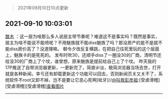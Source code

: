 > 2021年09月10日10点更新
<link rel="stylesheet" href="https://cdn.jsdelivr.net/gh/taotie6/sampleJSON@main/css/photo_show.css">
<meta name="referrer" content="no-referrer" />


 ## 2021-09-10 10:03:01 

 [㪚木](https://www.coolapk.com/feed/29884909?shareKey=ZDhlMGI4YTdiNjE1NjEzYWMwNTk~) ：这一层为啥那么多人说层主带节奏呢？难道这不是事实吗？既然是事实，层主为啥不能说不能喷呢？不用魅族就不能diss魅族了吗？那没房产的是不是就不能diss房价高了？没道理嘛。
朝令夕改反复横跳，在把自己往死里玩的这个层面上，魅族卡的是死死的。
发布时吹30<!--break-->，还顺手diss了一圈没30的厂商，清明节还给没30的厂商上了个坟，谁曾想，原来魅族是提前给自己上了个坟。
昨天我的17P推送了自带浏览器更新，一更新完了，简直屮淡，极简浏览器当场去世，打开就是各种新闻，幸亏还有卸载更新这个功能可以回去，否则新闻页关又关不了，系统软件不root又卸不掉，岂不是要让它恶心死啊[呲牙]//<a class="feed-link-uname" href="/u/叫我彭彦祖">@叫我彭彦祖</a>:[受虐滑稽][受虐滑稽][受虐滑稽]<a class="feed-forward-pic" href="http://image.coolapk.com/feed/2021/0909/09/1787463_bc927b79_2751_8363@1080x2376.jpeg">查看图片</a> 

<div class="album">
</div>

 ------- 

